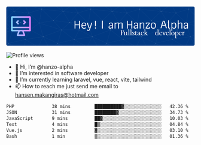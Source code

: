 ![Header](./github-header-image.png)

![Profile views](https://gpvc.arturio.dev/hanzo-alpha)

- 👋 Hi, I’m @hanzo-alpha
- 👀 I’m interested in software developer
- 🌱 I’m currently learning laravel, vue, react, vite, tailwind
- 📫 How to reach me just send me email to hansen.makangiras@hotmail.com 

<!---
hanzo-alpha/hanzo-alpha is a ✨ special ✨ repository because its `README.md` (this file) appears on your GitHub profile.
You can click the Preview link to take a look at your changes.
--->

<!--START_SECTION:waka-->

```text
PHP              38 mins         ██████████▓░░░░░░░░░░░░░░   42.36 %
JSON             31 mins         ████████▓░░░░░░░░░░░░░░░░   34.73 %
JavaScript       9 mins          ██▓░░░░░░░░░░░░░░░░░░░░░░   10.03 %
Text             4 mins          █▒░░░░░░░░░░░░░░░░░░░░░░░   04.84 %
Vue.js           2 mins          ▓░░░░░░░░░░░░░░░░░░░░░░░░   03.10 %
Bash             1 min           ▒░░░░░░░░░░░░░░░░░░░░░░░░   01.36 %
```

<!--END_SECTION:waka-->
